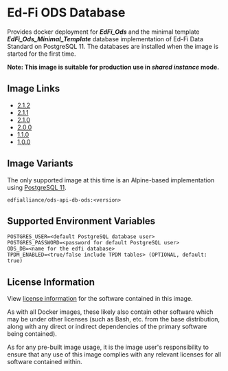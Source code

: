 # Ed-Fi ODS Database
Provides docker deployment for **_EdFi_Ods_** and the minimal template **_EdFi_Ods_Minimal_Template_** database implementation of Ed-Fi Data Standard on PostgreSQL 11. The databases are installed when the image is started for the first time.

**Note: This image is suitable for production use in _shared instance_ mode.**

## Image Links
- [2.1.2](https://github.com/Ed-Fi-Alliance-OSS/Ed-Fi-ODS-Docker/blob/v2.1.2/DB-ODS/Alpine/pgsql/Dockerfile)
- [2.1.1](https://github.com/Ed-Fi-Alliance-OSS/Ed-Fi-ODS-Docker/blob/v2.1.1/DB-ODS/Alpine/pgsql/Dockerfile)
- [2.1.0](https://github.com/Ed-Fi-Alliance-OSS/Ed-Fi-ODS-Docker/blob/v2.1.0/DB-ODS/Alpine/pgsql/Dockerfile)
- [2.0.0](https://github.com/Ed-Fi-Alliance-OSS/Ed-Fi-ODS-Docker/blob/v2.0.0/DB-ODS/Alpine/pgsql/Dockerfile)
- [1.1.0](https://github.com/Ed-Fi-Alliance-OSS/Ed-Fi-ODS-Docker/blob/v1.1.0/DB-ODS/Dockerfile)
- [1.0.0](https://github.com/Ed-Fi-Alliance-OSS/Ed-Fi-ODS-Docker/blob/v1.0.0/DB-ODS/Dockerfile)

## Image Variants
The only supported image at this time is an Alpine-based implementation using [PostgreSQL 11](https://hub.docker.com/_/postgres).

`edfialliance/ods-api-db-ods:<version>`

## Supported Environment Variables
```
POSTGRES_USER=<default PostgreSQL database user>
POSTGRES_PASSWORD=<password for default PostgreSQL user>
ODS_DB=<name for the edfi database>
TPDM_ENABLED=<true/false include TPDM tables> (OPTIONAL, default: true)
```

## License Information
View [license information](https://github.com/Ed-Fi-Alliance-OSS/Ed-Fi-ODS-Docker/blob/main/LICENSE) for the software contained in this image.

As with all Docker images, these likely also contain other software which may be under other licenses (such as Bash, etc. from the base distribution, along with any direct or indirect dependencies of the primary software being contained).

As for any pre-built image usage, it is the image user's responsibility to ensure that any use of this image complies with any relevant licenses for all software contained within.
